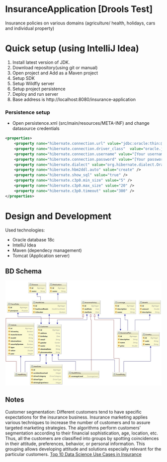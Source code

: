 # InsuranceApplication [Drools Test]

Insurance policies on various domains (agriculture/ health, holidays, cars and individual property)

# Quick setup (using IntelliJ Idea)

1. Install latest version of JDK.
2. Download repository(using git or manual)
4. Open project and Add as a Maven project
5. Setup SDK
6. Setup Wildfly server
7. Setup project persistence
8. Deploy and run server
9. Base address is http://localhost:8080/insurance-application

### Persistence setup

- Open persistence.xml (src/main/resources/META-INF) and change datasource credentials

```xml
<properties>
    <property name="hibernate.connection.url" value="jdbc:oracle:thin:@localhost:1521:[Your SID]" />
    <property name="hibernate.connection.driver_class"  value="oracle.jdbc.OracleDriver" />
    <property name="hibernate.connection.username" value="[Your username]" />
    <property name="hibernate.connection.password" value="[Your password]" />
    <property name="hibernate.dialect" value="org.hibernate.dialect.Oracle10gDialect"/>
    <property name="hibernate.hbm2ddl.auto" value="create" />
    <property name="hibernate.show_sql" value="true" />
    <property name="hibernate.c3p0.min_size" value="5" />
    <property name="hibernate.c3p0.max_size" value="20" />
    <property name="hibernate.c3p0.timeout" value="300" />
</properties>
```

# Design and Development

Used technologies:

- Oracle database 18c
- IntelliJ Idea
- Maven (dependecy management)
- Tomcat (Application server)

## BD Schema

![Schema](/_source/schema.jpg)


## Notes

Customer segmentation: Different customers tend to have specific expectations for the insurance business. Insurance marketing applies various techniques to increase the number of customers and to assure targeted marketing strategies.
The algorithms perform customers’ segmentation according to their financial sophistication, age, location, etc. Thus, all the customers are classified into groups by spotting coincidences in their attitude, preferences, behavior, or personal information. This grouping allows developing attitude and solutions especially relevant for the particular customers.
[Top 10 Data Science Use Cases in Insurance](https://medium.com/activewizards-machine-learning-company/top-10-data-science-use-cases-in-insurance-8cade8a13ee1)
